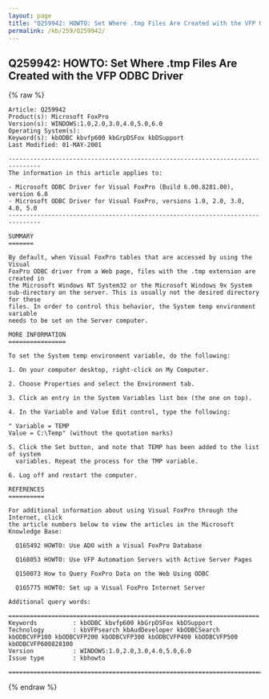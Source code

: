 ```yaml
---
layout: page
title: "Q259942: HOWTO: Set Where .tmp Files Are Created with the VFP ODBC Driver"
permalink: /kb/259/Q259942/
---
```


## Q259942: HOWTO: Set Where .tmp Files Are Created with the VFP ODBC Driver

{% raw %}

	Article: Q259942
	Product(s): Microsoft FoxPro
	Version(s): WINDOWS:1.0,2.0,3.0,4.0,5.0,6.0
	Operating System(s): 
	Keyword(s): kbODBC kbvfp600 kbGrpDSFox kbDSupport
	Last Modified: 01-MAY-2001
	
	-------------------------------------------------------------------------------
	The information in this article applies to:
	
	- Microsoft ODBC Driver for Visual FoxPro (Build 6.00.8281.00), version 6.0 
	- Microsoft ODBC Driver for Visual FoxPro, versions 1.0, 2.0, 3.0, 4.0, 5.0 
	-------------------------------------------------------------------------------
	
	SUMMARY
	=======
	
	By default, when Visual FoxPro tables that are accessed by using the Visual
	FoxPro ODBC driver from a Web page, files with the .tmp extension are created in
	the Microsoft Windows NT System32 or the Microsoft Windows 9x System
	sub-directory on the server. This is usually not the desired directory for these
	files. In order to control this behavior, the System temp environment variable
	needs to be set on the Server computer.
	
	MORE INFORMATION
	================
	
	To set the System temp environment variable, do the following:
	
	1. On your computer desktop, right-click on My Computer.
	
	2. Choose Properties and select the Environment tab.
	
	3. Click an entry in the System Variables list box (the one on top).
	
	4. In the Variable and Value Edit control, type the following:
	
	" Variable = TEMP
	Value = C:\Temp" (without the quotation marks)
	
	5. Click the Set button, and note that TEMP has been added to the list of system
	  variables. Repeat the process for the TMP variable.
	
	6. Log off and restart the computer.
	
	REFERENCES
	==========
	
	For additional information about using Visual FoxPro through the Internet, click
	the article numbers below to view the articles in the Microsoft Knowledge Base:
	
	  Q165492 HOWTO: Use ADO with a Visual FoxPro Database
	
	  Q168053 HOWTO: Use VFP Automation Servers with Active Server Pages
	
	  Q150073 How to Query FoxPro Data on the Web Using ODBC
	
	  Q165775 HOWTO: Set up a Visual FoxPro Internet Server
	
	Additional query words:
	
	======================================================================
	Keywords          : kbODBC kbvfp600 kbGrpDSFox kbDSupport 
	Technology        : kbVFPsearch kbAudDeveloper kbODBCSearch kbODBCVFP100 kbODBCVFP200 kbODBCVFP300 kbODBCVFP400 kbODBCVFP500 kbODBCVFP600828100
	Version           : WINDOWS:1.0,2.0,3.0,4.0,5.0,6.0
	Issue type        : kbhowto
	
	=============================================================================
	

{% endraw %}
